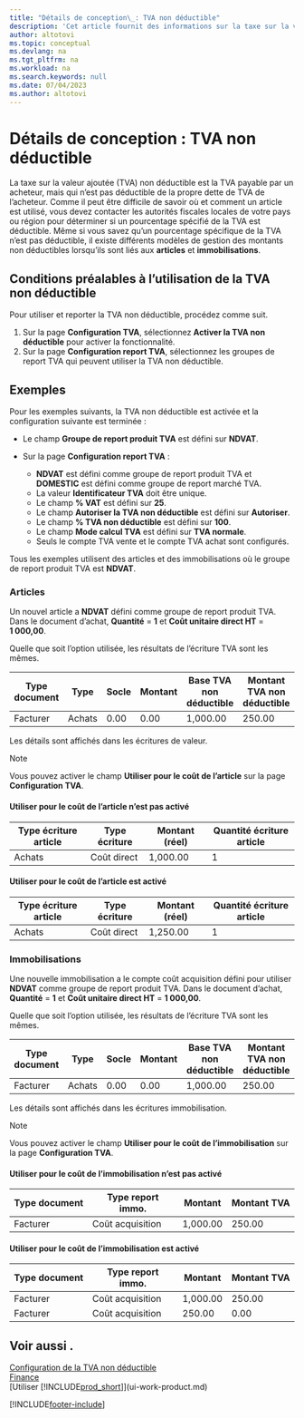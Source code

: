 ```yaml
---
title: "Détails de conception\_: TVA non déductible"
description: 'Cet article fournit des informations sur la taxe sur la valeur ajoutée (TVA) non déductible qui est la TVA payable par un acheteur, mais qui n’est pas déductible de la propre dette de TVA de l’acheteur.'
author: altotovi
ms.topic: conceptual
ms.devlang: na
ms.tgt_pltfrm: na
ms.workload: na
ms.search.keywords: null
ms.date: 07/04/2023
ms.author: altotovi
---
```


# Détails de conception : TVA non déductible

La taxe sur la valeur ajoutée (TVA) non déductible est la TVA payable par un acheteur, mais qui n’est pas déductible de la propre dette de TVA de l’acheteur. Comme il peut être difficile de savoir où et comment un article est utilisé, vous devez contacter les autorités fiscales locales de votre pays ou région pour déterminer si un pourcentage spécifié de la TVA est déductible. Même si vous savez qu’un pourcentage spécifique de la TVA n’est pas déductible, il existe différents modèles de gestion des montants non déductibles lorsqu’ils sont liés aux **articles** et **immobilisations**.

## Conditions préalables à l’utilisation de la TVA non déductible

Pour utiliser et reporter la TVA non déductible, procédez comme suit.

1. Sur la page **Configuration TVA**, sélectionnez **Activer la TVA non déductible** pour activer la fonctionnalité.
2. Sur la page **Configuration report TVA**, sélectionnez les groupes de report TVA qui peuvent utiliser la TVA non déductible.

## Exemples

Pour les exemples suivants, la TVA non déductible est activée et la configuration suivante est terminée :

- Le champ **Groupe de report produit TVA** est défini sur **NDVAT**.
- Sur la page **Configuration report TVA** :

    - **NDVAT** est défini comme groupe de report produit TVA et **DOMESTIC** est défini comme groupe de report marché TVA.
    - La valeur **Identificateur TVA** doit être unique.
    - Le champ **% VAT** est défini sur **25**.
    - Le champ **Autoriser la TVA non déductible** est défini sur **Autoriser**.
    - Le champ **% TVA non déductible** est défini sur **100**.
    - Le champ **Mode calcul TVA** est défini sur **TVA normale**.
    - Seuls le compte TVA vente et le compte TVA achat sont configurés.

Tous les exemples utilisent des articles et des immobilisations où le groupe de report produit TVA est **NDVAT**.

### Articles

Un nouvel article a **NDVAT** défini comme groupe de report produit TVA. Dans le document d’achat, **Quantité** = **1** et **Coût unitaire direct HT** = **1 000,00**.

Quelle que soit l’option utilisée, les résultats de l’écriture TVA sont les mêmes.

| Type document | Type | Socle | Montant | Base TVA non déductible | Montant TVA non déductible |
|---|---|---|---|---|---|
| Facturer | Achats | 0.00 | 0.00 | 1,000.00 | 250.00 |

Les détails sont affichés dans les écritures de valeur.

> [!NOTE]
> Vous pouvez activer le champ **Utiliser pour le coût de l’article** sur la page **Configuration TVA**.

#### Utiliser pour le coût de l’article n’est pas activé

| Type écriture article | Type écriture | Montant (réel) | Quantité écriture article |
|---|---|---|---|
| Achats | Coût direct | 1,000.00 | 1 |

#### Utiliser pour le coût de l’article est activé

| Type écriture article | Type écriture | Montant (réel) | Quantité écriture article |
|---|---|---|---|
| Achats | Coût direct | 1,250.00 | 1 |

### Immobilisations

Une nouvelle immobilisation a le compte coût acquisition défini pour utiliser **NDVAT** comme groupe de report produit TVA. Dans le document d’achat, **Quantité** = **1** et **Coût unitaire direct HT** = **1 000,00**.

Quelle que soit l’option utilisée, les résultats de l’écriture TVA sont les mêmes.

| Type document | Type | Socle | Montant | Base TVA non déductible | Montant TVA non déductible |
|---|---|---|---|---|---|
| Facturer | Achats | 0.00 | 0.00 | 1,000.00 | 250.00 |

Les détails sont affichés dans les écritures immobilisation.

> [!NOTE]
> Vous pouvez activer le champ **Utiliser pour le coût de l’immobilisation** sur la page **Configuration TVA**.

#### Utiliser pour le coût de l’immobilisation n’est pas activé

| Type document | Type report immo. | Montant | Montant TVA |
|---|---|---|---|
| Facturer | Coût acquisition | 1,000.00 | 250.00 |

#### Utiliser pour le coût de l’immobilisation est activé

| Type document | Type report immo. | Montant | Montant TVA |
|---|---|---|---|
| Facturer | Coût acquisition | 1,000.00 | 250.00 |
| Facturer | Coût acquisition | 250.00 | 0.00 |

## Voir aussi .

[Configuration de la TVA non déductible](finance-setup-nondeductible-vat.md)  
[Finance](finance.md)  
[Utiliser [!INCLUDE[prod_short](includes/prod_short.md)]](ui-work-product.md)

[!INCLUDE[footer-include](includes/footer-banner.md)]
